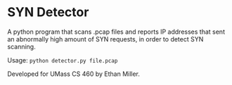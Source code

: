 # SYN Detector

A python program that scans .pcap files and reports IP addresses that sent an abnormally high amount of SYN requests, in order to detect SYN scanning.

Usage: `python detector.py file.pcap`

Developed for UMass CS 460 by Ethan Miller.
